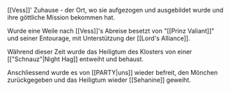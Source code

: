 [[Vess]]' Zuhause - der Ort, wo sie aufgezogen und ausgebildet wurde und ihre göttliche Mission bekommen hat.

Wurde eine Weile nach [[Vess]]'s Abreise besetzt von "[[Prinz Valiant]]" und seiner Entourage, mit Unterstützung der [[Lord's Alliance]].

Während dieser Zeit wurde das Heiligtum des Klosters von einer [["Schnauz"|Night Hag]] entweiht und behaust.

Anschliessend wurde es von [[PARTY|uns]] wieder befreit, den Mönchen zurückgegeben und das Heiligtum wieder [[Sehanine]] geweiht.